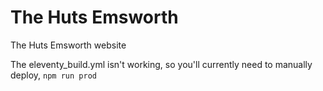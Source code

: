# The Huts Emsworth
The Huts Emsworth website

The eleventy_build.yml isn't working, so you'll currently need to manually deploy, `npm run prod`
